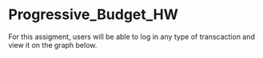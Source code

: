 # Progressive_Budget_HW

For this assigment, users will be able to log in any type of transcaction and view it on the graph below.

